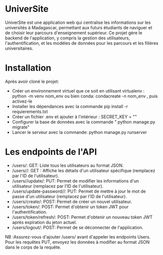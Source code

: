 # UniverSite

UniverSite est une application web qui centralise les informations sur les universités à Madagascar, permettant aux futurs étudiants de naviguer et de choisir leur parcours d'enseignement supérieur. Ce projet gère le backend de l'application, y compris la gestion des utilisateurs, l'authentification, et les modèles de données pour les parcours et les filières universitaires.

# Installation

Après avoir cloné le projet:

- Créer un environnement virtuel que ce soit en utilisant virtualenv : python -m venv nom_env ou bien conda: condacreate -n nom_env , puis activez-le
- Installer les dépendances avec la commande pip install -r requierements.txt
- Créer un fichier .env et ajouter à l'intérieur : SECRET_KEY = ""
- Configurer la base de données avec la commande " python manage.py migrate"
- Lancer le serveur avec la commande: python manage.py runserver

# Les endpoints de l'API

- /users/:
    GET: Liste tous les utilisateurs au format JSON.
- /users/<pk>/:
    GET : Affiche les détails d'un utilisateur spécifique (remplacez <pk> par l'ID de l'utilisateur).
- /users/<pk>/update/:
    PUT: Permet de modifier les informations d'un utilisateur (remplacez <pk> par l'ID de l'utilisateur).
- /users/update-password/<pk>/:
    PUT: Permet de mettre à jour le mot de passe d'un utilisateur (remplacez <pk> par l'ID de l'utilisateur).
- /users/create/:
    POST: Permet de créer un nouvel utilisateur.
- /users/token/:
    POST: Permet d'obtenir un token JWT pour l'authentification.
- /users/token/refresh/:
    POST: Permet d'obtenir un nouveau token JWT après expiration du jeton actuel.
- /users/logout/:
    POST: Permet de se déconnecter de l'application.

NB :Assurez-vous d'ajouter /users/ avant d'appeler les endpoints Users.
    Pour les requêtes PUT, envoyez les données à modifier au format JSON dans le corps de la requête.
